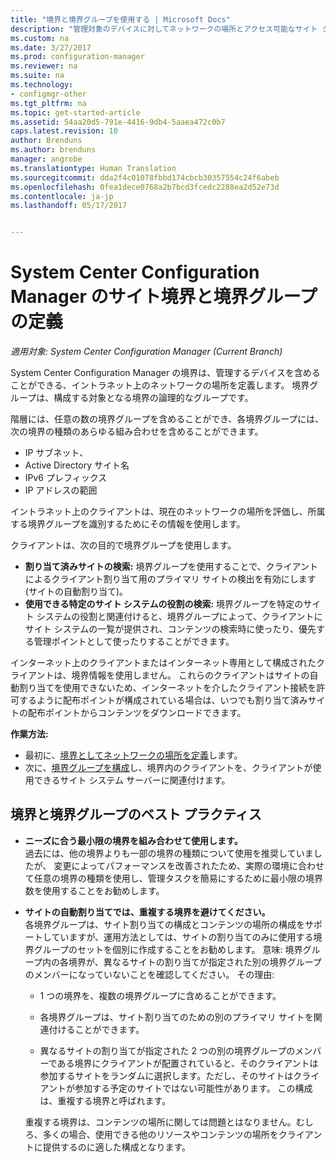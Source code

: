 ```yaml
---
title: "境界と境界グループを使用する | Microsoft Docs"
description: "管理対象のデバイスに対してネットワークの場所とアクセス可能なサイト システムを定義するには、境界と境界グループを使います。"
ms.custom: na
ms.date: 3/27/2017
ms.prod: configuration-manager
ms.reviewer: na
ms.suite: na
ms.technology:
- configmgr-other
ms.tgt_pltfrm: na
ms.topic: get-started-article
ms.assetid: 54aa20d5-791e-4416-9db4-5aaea472c0b7
caps.latest.revision: 10
author: Brenduns
ms.author: brenduns
manager: angrobe
ms.translationtype: Human Translation
ms.sourcegitcommit: dda2f4c01078fbbd174cbcb30357554c24f6abeb
ms.openlocfilehash: 0fea1dece0768a2b7bcd3fcedc2288ea2d52e73d
ms.contentlocale: ja-jp
ms.lasthandoff: 05/17/2017


---
```

# <a name="define-site-boundaries-and-boundary-groups-for-system-center-configuration-manager"></a>System Center Configuration Manager のサイト境界と境界グループの定義

*適用対象: System Center Configuration Manager (Current Branch)*

System Center Configuration Manager の境界は、管理するデバイスを含めることができる、イントラネット上のネットワークの場所を定義します。 境界グループは、構成する対象となる境界の論理的なグループです。

 階層には、任意の数の境界グループを含めることができ、各境界グループには、次の境界の種類のあらゆる組み合わせを含めることができます。  

-   IP サブネット、  
-   Active Directory サイト名  
-   IPv6 プレフィックス  
-   IP アドレスの範囲  

イントラネット上のクライアントは、現在のネットワークの場所を評価し、所属する境界グループを識別するためにその情報を使用します。  

 クライアントは、次の目的で境界グループを使用します。  
-   **割り当て済みサイトの検索:** 境界グループを使用することで、クライアントによるクライアント割り当て用のプライマリ サイトの検出を有効にします (サイトの自動割り当て)。  
-   **使用できる特定のサイト システムの役割の検索:** 境界グループを特定のサイト システムの役割と関連付けると、境界グループによって、クライアントにサイト システムの一覧が提供され、コンテンツの検索時に使ったり、優先する管理ポイントとして使ったりすることができます。  

インターネット上のクライアントまたはインターネット専用として構成されたクライアントは、境界情報を使用しません。 これらのクライアントはサイトの自動割り当てを使用できないため、インターネットを介したクライアント接続を許可するように配布ポイントが構成されている場合は、いつでも割り当て済みサイトの配布ポイントからコンテンツをダウンロードできます。  

**作業方法:**
- 最初に、[境界としてネットワークの場所を定義](/sccm/core/servers/deploy/configure/boundaries)します。
- 次に、[境界グループを構成](/sccm/core/servers/deploy/configure/boundary-groups)し、境界内のクライアントを、クライアントが使用できるサイト システム サーバーに関連付けます。



##  <a name="BKMK_BoundaryBestPractices"></a> 境界と境界グループのベスト プラクティス  

-   **ニーズに合う最小限の境界を組み合わせて使用します。**  
   過去には、他の境界よりも一部の境界の種類について使用を推奨していましたが、 変更によってパフォーマンスを改善されたため、実際の環境に合わせて任意の境界の種類を使用し、管理タスクを簡易にするために最小限の境界数を使用することをお勧めします。      

-   **サイトの自動割り当てでは、重複する境界を避けてください。**  
     各境界グループは、サイト割り当ての構成とコンテンツの場所の構成をサポートしていますが、運用方法としては、サイトの割り当てのみに使用する境界グループのセットを個別に作成することをお勧めします。 意味: 境界グループ内の各境界が、異なるサイトの割り当てが指定された別の境界グループのメンバーになっていないことを確認してください。 その理由:  

    -   1 つの境界を、複数の境界グループに含めることができます。  

    -   各境界グループは、サイト割り当てのための別のプライマリ サイトを関連付けることができます。  

    -   異なるサイトの割り当てが指定された 2 つの別の境界グループのメンバーである境界にクライアントが配置されていると、そのクライアントは参加するサイトをランダムに選択します。ただし、そのサイトはクライアントが参加する予定のサイトではない可能性があります。  この構成は、重複する境界と呼ばれます。  

     重複する境界は、コンテンツの場所に関しては問題とはなりません。むしろ、多くの場合、使用できる他のリソースやコンテンツの場所をクライアントに提供するのに適した構成となります。  

